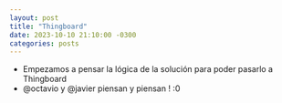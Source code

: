 ```yaml
---
layout: post
title: "Thingboard"
date: 2023-10-10 21:10:00 -0300
categories: posts
---
```

- Empezamos a pensar la lógica de la solución para poder pasarlo a Thingboard
- @octavio y @javier piensan y piensan ! :0

